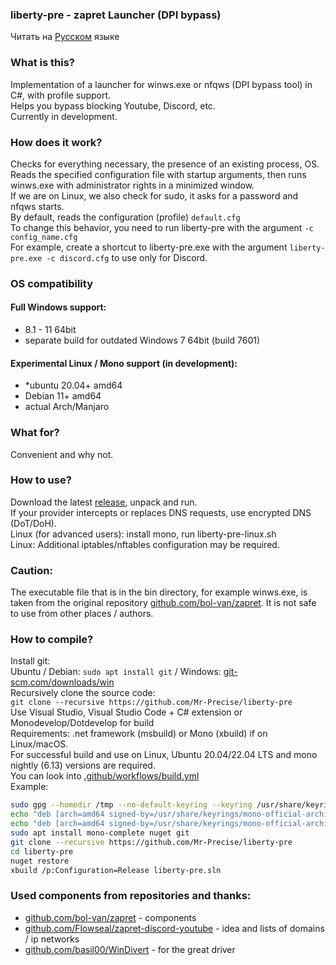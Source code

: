 ### liberty-pre - zapret Launcher (DPI bypass)

Читать на [Русском](README.md) языке

### What is this?
Implementation of a launcher for winws.exe or nfqws (DPI bypass tool) in C#, with profile support.  
Helps you bypass blocking Youtube, Discord, etc.  
Currently in development.

### How does it work?
Checks for everything necessary, the presence of an existing process, OS.  
Reads the specified configuration file with startup arguments, then runs winws.exe with administrator rights in a minimized window.  
If we are on Linux, we also check for sudo, it asks for a password and nfqws starts.  
By default, reads the configuration (profile) `default.cfg`  
To change this behavior, you need to run liberty-pre with the argument `-c config_name.cfg`  
For example, create a shortcut to liberty-pre.exe with the argument `liberty-pre.exe -c discord.cfg` to use only for Discord.

### OS compatibility
#### Full Windows support:
- 8.1 - 11 64bit
- separate build for outdated Windows 7 64bit (build 7601)

#### Experimental Linux / Mono support (in development):
- *ubuntu 20.04+ amd64
- Debian 11+ amd64
- actual Arch/Manjaro

### What for?
Convenient and why not.

### How to use?
Download the latest [release](https://github.com/Mr-Precise/liberty-pre/releases/latest), unpack and run.  
If your provider intercepts or replaces DNS requests, use encrypted DNS (DoT/DoH).  
Linux (for advanced users): install mono, run liberty-pre-linux.sh  
Linux: Additional iptables/nftables configuration may be required.

### Caution:
The executable file that is in the bin directory, for example winws.exe, is taken from the original repository [github.com/bol-van/zapret](https://github.com/bol-van/zapret). It is not safe to use from other places / authors.

### How to compile?
Install git:  
Ubuntu / Debian: `sudo apt install git` / Windows: [git-scm.com/downloads/win](https://git-scm.com/downloads/win)  
Recursively clone the source code:  
`git clone --recursive https://github.com/Mr-Precise/liberty-pre`  
Use Visual Studio, Visual Studio Code + C# extension or Monodevelop/Dotdevelop for build  
Requirements: .net framework (msbuild) or Mono (xbuild) if on Linux/macOS.  
For successful build and use on Linux, Ubuntu 20.04/22.04 LTS and mono nightly (6.13) versions are required.  
You can look into [.github/workflows/build.yml](.github/workflows/build.yml#L24)  
Example:
```sh
sudo gpg --homedir /tmp --no-default-keyring --keyring /usr/share/keyrings/mono-official-archive-keyring.gpg --keyserver hkp://keyserver.ubuntu.com:80 --recv-keys 3FA7E0328081BFF6A14DA29AA6A19B38D3D831EF
echo "deb [arch=amd64 signed-by=/usr/share/keyrings/mono-official-archive-keyring.gpg] https://download.mono-project.com/repo/ubuntu nightly-focal main" | sudo tee /etc/apt/sources.list.d/mono-official-nightly.list
echo "deb [arch=amd64 signed-by=/usr/share/keyrings/mono-official-archive-keyring.gpg] https://download.mono-project.com/repo/ubuntu preview-focal main" | sudo tee /etc/apt/sources.list.d/mono-official-preview.list
sudo apt install mono-complete nuget git
git clone --recursive https://github.com/Mr-Precise/liberty-pre
cd liberty-pre
nuget restore
xbuild /p:Configuration=Release liberty-pre.sln
```

### Used components from repositories and thanks:
* [github.com/bol-van/zapret](https://github.com/bol-van/zapret) - components
* [github.com/Flowseal/zapret-discord-youtube](https://github.com/Flowseal/zapret-discord-youtube) - idea and lists of domains / ip networks
* [github.com/basil00/WinDivert](https://github.com/basil00/WinDivert) - for the great driver
